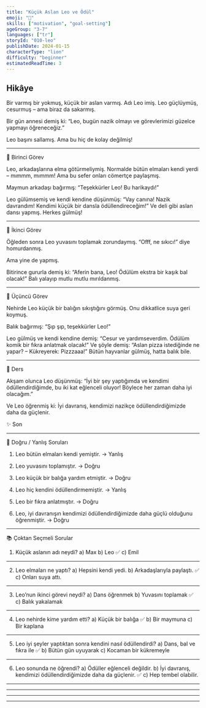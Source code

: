 ```yaml
---
title: "Küçük Aslan Leo ve Ödül"
emoji: "🦁"
skills: ["motivation", "goal-setting"]
ageGroup: "3-7"
languages: ["tr"]
storyId: "010-leo"
publishDate: 2024-01-15
characterType: "lion"
difficulty: "beginner"
estimatedReadTime: 3
---
```


## Hikâye


Bir varmış bir yokmuş, küçük bir aslan varmış. Adı Leo imiş.
Leo güçlüymüş, cesurmuş – ama biraz da sakarmış.

Bir gün annesi demiş ki:
“Leo, bugün nazik olmayı ve görevlerimizi güzelce yapmayı öğreneceğiz.”

Leo başını sallamış. Ama bu hiç de kolay değilmiş!

---

🍎 Birinci Görev

Leo, arkadaşlarına elma götürmeliymiş.
Normalde bütün elmaları kendi yerdi – mımmm, mımmm!
Ama bu sefer onları cömertçe paylaşmış.

Maymun arkadaşı bağırmış:
“Teşekkürler Leo! Bu harikaydı!”

Leo gülümsemiş ve kendi kendine düşünmüş:
“Vay canına! Nazik davrandım! Kendimi küçük bir dansla ödüllendireceğim!”
Ve deli gibi aslan dansı yapmış. Herkes gülmüş!

---

🧹 İkinci Görev

Öğleden sonra Leo yuvasını toplamak zorundaymış.
“Offf, ne sıkıcı!” diye homurdanmış.

Ama yine de yapmış.

Bitirince gururla demiş ki:
“Aferin bana, Leo! Ödülüm ekstra bir kaşık bal olacak!”
Balı yalayıp mutlu mutlu mırıldanmış.

---

🐠 Üçüncü Görev

Nehirde Leo küçük bir balığın sıkıştığını görmüş.
Onu dikkatlice suya geri koymuş.

Balık bağırmış:
“Şıp şıp, teşekkürler Leo!”

Leo gülmüş ve kendi kendine demiş:
“Cesur ve yardımseverdim. Ödülüm komik bir fıkra anlatmak olacak!”
Ve şöyle demiş: “Aslan pizza istediğinde ne yapar? – Kükreyerek: Pizzzaaa!”
Bütün hayvanlar gülmüş, hatta balık bile.

---

🌟 Ders

Akşam olunca Leo düşünmüş:
“İyi bir şey yaptığımda ve kendimi ödüllendirdiğimde, bu iki kat eğlenceli oluyor!
Böylece her zaman daha iyi olacağım.”

Ve Leo öğrenmiş ki:
İyi davranış, kendimizi nazikçe ödüllendirdiğimizde daha da güçlenir.

✨ Son

---

📝 Doğru / Yanlış Soruları

1. Leo bütün elmaları kendi yemiştir. → Yanlış

2. Leo yuvasını toplamıştır. → Doğru

3. Leo küçük bir balığa yardım etmiştir. → Doğru

4. Leo hiç kendini ödüllendirmemiştir. → Yanlış

5. Leo bir fıkra anlatmıştır. → Doğru

6. Leo, iyi davranışın kendimizi ödüllendirdiğimizde daha güçlü olduğunu öğrenmiştir. → Doğru

---

📚 Çoktan Seçmeli Sorular

1. Küçük aslanın adı neydi?
a) Max
b) Leo ✅
c) Emil

---

2. Leo elmaları ne yaptı?
a) Hepsini kendi yedi.
b) Arkadaşlarıyla paylaştı. ✅
c) Onları suya attı.

---

3. Leo’nun ikinci görevi neydi?
a) Dans öğrenmek
b) Yuvasını toplamak ✅
c) Balık yakalamak

---

4. Leo nehirde kime yardım etti?
a) Küçük bir balığa ✅
b) Bir maymuna
c) Bir kaplana

---

5. Leo iyi şeyler yaptıktan sonra kendini nasıl ödüllendirdi?
a) Dans, bal ve fıkra ile ✅
b) Bütün gün uyuyarak
c) Kocaman bir kükremeyle

---

6. Leo sonunda ne öğrendi?
a) Ödüller eğlenceli değildir.
b) İyi davranış, kendimizi ödüllendirdiğimizde daha da güçlenir. ✅
c) Hep tembel olabilir.

---

---

---

---
